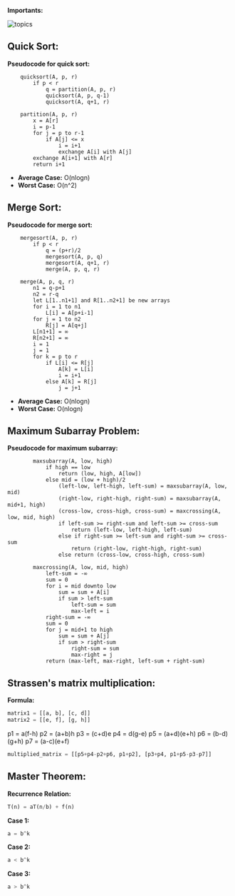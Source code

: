 **Importants:**

![topics](https://cdn.discordapp.com/attachments/915830242692718633/1089522073283596408/image.png)

## Quick Sort:
**Pseudocode for quick sort:**
    
        quicksort(A, p, r)
            if p < r
                q = partition(A, p, r)
                quicksort(A, p, q-1)
                quicksort(A, q+1, r)
    
        partition(A, p, r)
            x = A[r]
            i = p-1
            for j = p to r-1
                if A[j] <= x
                    i = i+1
                    exchange A[i] with A[j]
            exchange A[i+1] with A[r]
            return i+1
* **Average Case:** O(nlogn)
* **Worst Case:** O(n^2)

## Merge Sort:
**Pseudocode for merge sort:**

        mergesort(A, p, r)
            if p < r
                q = (p+r)/2
                mergesort(A, p, q)
                mergesort(A, q+1, r)
                merge(A, p, q, r)
    
        merge(A, p, q, r)
            n1 = q-p+1
            n2 = r-q
            let L[1..n1+1] and R[1..n2+1] be new arrays
            for i = 1 to n1
                L[i] = A[p+i-1]
            for j = 1 to n2
                R[j] = A[q+j]
            L[n1+1] = ∞
            R[n2+1] = ∞
            i = 1
            j = 1
            for k = p to r
                if L[i] <= R[j]
                    A[k] = L[i]
                    i = i+1
                else A[k] = R[j]
                    j = j+1

* **Average Case:** O(nlogn)
* **Worst Case:** O(nlogn)

## Maximum Subarray Problem:
**Pseudocode for maximum subarray:**

            maxsubarray(A, low, high)
                if high == low
                    return (low, high, A[low])
                else mid = (low + high)/2
                    (left-low, left-high, left-sum) = maxsubarray(A, low, mid)
                    (right-low, right-high, right-sum) = maxsubarray(A, mid+1, high)
                    (cross-low, cross-high, cross-sum) = maxcrossing(A, low, mid, high)
                    if left-sum >= right-sum and left-sum >= cross-sum
                        return (left-low, left-high, left-sum)
                    else if right-sum >= left-sum and right-sum >= cross-sum
                        return (right-low, right-high, right-sum)
                    else return (cross-low, cross-high, cross-sum)
        
            maxcrossing(A, low, mid, high)
                left-sum = -∞
                sum = 0
                for i = mid downto low
                    sum = sum + A[i]
                    if sum > left-sum
                        left-sum = sum
                        max-left = i
                right-sum = -∞
                sum = 0
                for j = mid+1 to high
                    sum = sum + A[j]
                    if sum > right-sum
                        right-sum = sum
                        max-right = j
                return (max-left, max-right, left-sum + right-sum)

## Strassen's matrix multiplication:

**Formula:**
```py
matrix1 = [[a, b], [c, d]]
matrix2 = [[e, f], [g, h]]
```
p1 = a(f-h)
p2 = (a+b)h
p3 = (c+d)e
p4 = d(g-e)
p5 = (a+d)(e+h)
p6 = (b-d)(g+h)
p7 = (a-c)(e+f) 

```py
multiplied_matrix = [[p5+p4-p2+p6, p1+p2], [p3+p4, p1+p5-p3-p7]]
```
## Master Theorem:
**Recurrence Relation:**
```py
T(n) = aT(n/b) + f(n)
```
**Case 1:**
```py
a = b^k
```
**Case 2:**
```py
a < b^k
```
**Case 3:**
```py
a > b^k
```
